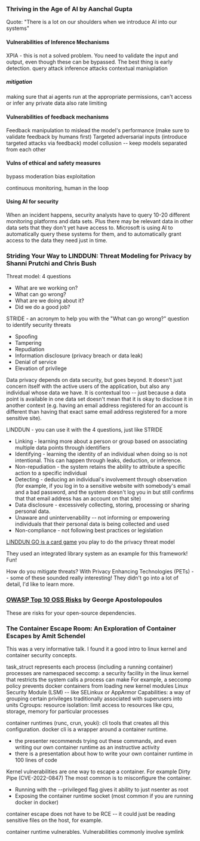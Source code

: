 
### Thriving in the Age of AI by Aanchal Gupta

Quote: "There is a lot on our shoulders when we introduce AI into our systems"

#### Vulnerabilities of Inference Mechanisms

XPIA - this is not a solved problem.  You need to validate the input and output, even though these can be bypassed. The best thing is early detection. 
query attack
inference attacks
contextual maniuplation

##### mitigation
making sure that ai agents run at the appropriate permissions, can't access or infer any private data
also rate limiting


#### Vulnerabilities of feedback mechanisms

Feedback manipulation to mislead the model's performance (make sure to validate feedback by humans first)
Targeted adversarial inputs (introduce targeted attacks via feedback)
model collusion -- keep models separated from each other

#### Vulns of ethical and safety measures
bypass moderation
bias exploitation

continuous monitoring, human in the loop

#### Using AI for security

When an incident happens, security analysts have to query 10-20 different monitoring platforms and data sets.  Plus there may be relevant data in other data sets that they don't yet have access to.  Microsoft is using AI to automatically query these systems for them, and to automatically grant access to the data they need just in time.

### Striding Your Way to LINDDUN: Threat Modeling for Privacy by Shanni Prutchi and Chris Bush

Threat model: 4 questions
* What are we working on?
* What can go wrong?
* What are we doing about it?
* Did we do a good job?

STRIDE - an acronym to help you with the "What can go wrong?" question to identify security threats
* Spoofing
* Tampering
* Repudiation
* Information disclosure (privacy breach or data leak)
* Denial of service
* Elevation of privilege

Data privacy depends on data security, but goes beyond.  It doesn't just concern itself with the active users of the application, but also any individual whose data we have.  It is contextual too -- just because a data point is available in one data set doesn't mean that it is okay to disclose it in another context (e.g. having an email address registered for an account is different than having that exact same email address registered for a more sensitive site).

LINDDUN - you can use it with the 4 questions, just like STRIDE
* Linking - learning more about a person or group based on associating multiple data points through identifiers
* Identifying - learning the identity of an individual when doing so is not intentional.  This can happen through leaks, deduction, or inference.
* Non-repudiation - the system retains the ability to attribute a specific action to a specific individual
* Detecting - deducing an individual's involvement through observation (for example, if you log in to a sensitive website with somebody's email and a bad password, and the system doesn't log you in but still confirms that that email address has an account on that site)
* Data disclosure - excessively collecting, storing, processing or sharing personal data. 
* Unaware and unintervenability -- not informing or empowering individuals that their personal data is being collected and used
* Non-compliance - not following best practices or legislation

[LINDDUN GO is a card game](https://downloads.linddun.org/linddun-go/default/v240118/go.pdf) you play to do the privacy threat model 

They used an integrated library system as an example for this framework!  Fun!

How do you mitigate threats?  With Privacy Enhancing Technologies (PETs) -- some of these sounded really interesting!  They didn't go into a lot of detail, I'd like to learn more.



### [OWASP Top 10 OSS Risks](https://owasp.org/www-project-open-source-software-top-10/) by George Apostolopoulos

These are risks for your open-source dependencies.

### The Container Escape Room: An Exploration of Container Escapes by Amit Schendel

This was a very informative talk.  I found it a good intro to linux kernel and container security concepts.

task_struct represents each process (including a running container)
processes are namespaced
seccomp: a security facility in the linux kernel that restricts the system calls a process can make
  For example, a seccomp policy prevents docker containers from loading new kernel modules
Linux Security Module (LSM) -- like SELinkux or AppArmor
Capabilities: a way of grouping certain privileges traditionally associated with superusers into units
Cgroups: resource isolation: limit access to resources like cpu, storage, memory for particular processes

container runtimes (runc, crun, youki): cli tools that creates all this configuration.  docker cli is a wrapper around a container runtime.
  * the presenter recommends trying out these commands, and even writing our own container runtime as an instructive activity
  * there is a presentation about how to write your own container runtime in 100 lines of code

Kernel vulnerabilities are one way to escape a container.  For example Dirty Pipe (CVE-2022-0847)
The most common is to misconfigure the container.
  * Running with the --privileged flag gives it ability to just nsenter as root
  * Exposing the container runtime socket (most common if you are running docker in docker)

container escape does not have to be RCE -- it could just be reading sensitive files on the host, for example.

container runtime vulnerables.  Vulnerabilities commonly involve symlink
